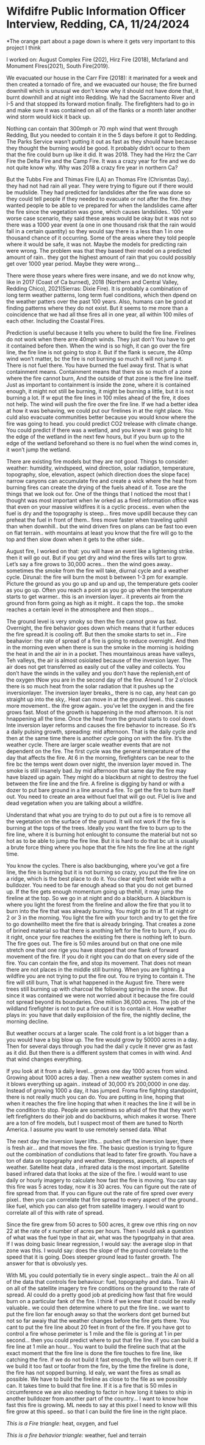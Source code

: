 # Wifdifre Public Information Officer Interview, Redding, CA, 11/24/2024

*The orange part about a page down is where it gets very important to this project I think 

I worked on: August Complex Fire (202), Hirz Fire (2018), Mcfarland and Monument FIres(2021), South Fire(2019).

We evacuated our house in the Carr Fire (2018): it marinated for a week and then created a tornado of fire, and we evacuated our house; the fire burned downhill which is unusual we don’t know why it should not have done that, it burnt downhill and at night into Redding. We had the Sacramento River and I-5 and that stopped its forward motion finally. The firefighters had to go in and make sure it was contained on all of the flanks or a month later another wind storm would kick it back up. 

Nothing can contain that 300mph or 70 mph wind that went through Redding, But you needed to contain it in the 5 days before it got to Redding. The Parks Service wasn’t putting it out as fast as they should have because they thought the burning would be good. It probably didn’t occur to them that the fire could burn up like it did. It was 2018. They had the Hirz the Carr Fire the Delta Fire and the Camp Fire. It was a crazy year for fire and we do not quite know why. Why was 2018 a crazy fire year in northern Ca?

But the Tubbs Fire and Thimas Fire (LA) an Thomas FIre (Chrismtas Day).. they had not had rain all year. They were trying to figure out if there would be mudslide. They had predicted for landslides after the fire was done so they could tell people if they needed to evacuate or not after the fire..they wanted people to be able to ve prepared for when the landslides came after the fire since the vegetation was gone, which causes landslides.. 100 year worse case scenario, they said these areas would be okay but it was not so there was a 1000 year event (a one in one thousand risk that the rain would fall in a certain quantity) so they would say there is a less than 1 in one thousand chance of it occurring.  Some of the areas where they told people where it would be safe, it was not. Maybe the models for predicting rain were wrong. The problem was that they based their model on a predicted amount of rain.. they got the highest amount of rain that you could possibly get over 1000 year period. Maybe they were wrong…

There were those years where fires were insane, and we do not know why, like in 2017 (Coast of Ca burned), 2018 (Northern and Central Valley, Redding Chico), 2021(Sierras: Dixie Fire). It is probably a combination of long term weather patterns, long term fuel conditions, which then dpend on the weather patters over the past 100 years. Also, humans can be good at finding patterns where they do not exist. But it seems to me more than a coincidence that we had all thse fires all in one year, all within 100 miles of each other. Including the Coastal Fires. 

Prediction is useful because it tells you where to build the fire line. Firelines do not work when there arre 40mph winds. They just don’t You have to get it contained before then. When the wind is so high, it can go over the fire line, the fire line is not going to stop it. But if the flank is secure, the 40mp wind won’t matter, bc the fire is not burning so much it will not jump it. There is not fuel there. You have burned the fuel away first. That is what containment means. Containment means that there sis so much of a zone where the fire cannot burn, And the outside of that zone is the fire line itself.
Just as important to containment is inside the zone, where it is contained enough, it might not still be burning, it might be burning a little, but it is not burning a lot. 
If w eput the fire lines in 100 miles ahead of the fire, it does not help. The wind will push the fire over the fire line.
If we had a better idea at how it was behaving, we could put our firelines in at the right place. You culd also evacuate communities better because you would know where the fire was going to head. you could predict CO2 trelease with climate change. You could predict if there was a wetland, and you knew it was going to hit the edge of the wetland in the next few hours, but if you burn up to the edge of the wetland beforehand so there is no fuel when the wind comes in, it won’t jump the wetland.

There are existing fire models but they are not good. 
Things to consider: weather: humidity, windspeed, wind direction, solar radiation, temperature, topography, sloe, elevation, aspect (which direction does the slope face)
narrow canyons can accumulate fire and create a wick where the heat from burning fires can create the drying of the fuels ahead of it. Tose are the things that we look out for. One of the things that I noticed the most that I thought was most important when Iw orked as a fired information office was that even on your massive wildfires it is a cyclic process.. even when the fuel is dry and the topography is steep… fires move updill because they can preheat the fuel in front of them.. fires move faster when traveling uphill than when downhill.. but the wind driven fires on plans can be fast too even on flat terrain.. with mountains at least you know that the fire will go to the top and then slow down when it gets to the other side..

August fire, I worked on that:
you will have an event like a lightening strike. then it will go out. But if you get dry and wind the fires wills tart to grow. Let’s say a fire grows to 30,000 acres… then the wind goes away.. sometimes the smoke from the fire will take, diurnal cycle and a weather cycle. Dirunal: the fire will burn the most b between 1-3 pm for example. Picture the ground as you go up and up and up, the temperature gets cooler as you go up. Often you reach a point as you go up when the temperature starts to get warmer.. this is an inversion layer.. it prevents air from the ground fron form going as high as it might.. it caps the top.. the smoke reaches a certain level in the atmosphere and then stops… 

The ground level is very smoky so then the fire cannot grow as fast. Overnight, the fire behavior goes down which means that it further educes the fire spread.It is cooling off. But then the smoke starts to set in… Fire beahavior: the rate of spread of a fire is going to reduce overnight. And then in the morning even when there is sun the smoke in the morning is holding the heat in and the air in in a pocket. Thes mountainous areas have valleys, Teh valleys, the air is almost osiolated because of the inversion layer. The air does not get transferred as easily out of the valley and collects. You don’t have the winds in the valley and you don’t have the replenish,ent of the oxygen tNow you are in the second day of the fire. Around 1 or 2 o’clock there is so much heat from the solar radiation that it pushes up the inversionlayer. The inversion layer breaks,, there is no cap, any heat can go straight up into the sky,. Heat can move in at the ground level.. this causes more movement.. the ifre grow again.. you’ve let the oxygen in and the fire grows fast. Most of the growth is happening in the mod afternoon. It is not hnappening all the time. Once the heat from the ground starts to cool down. Inte inversion layer reforms and causes the fire behavior to increase. So it’s a daily pulsing growth, spreading: mid afternoon. That is the daily cycle and then at the same time there is another cycle going on with the fire. It’s the weather cycle. There are larger scale weather events that are not dependent on the fire. The first cycle was the general temperature of the day that affects the fire. At 6 in the morning, firefighters can be near to the fire bc the temps went down over night, the inversion layer moved in. The smoke is still insanely bad..by mid afternoon that same day the fire may have blazed up again. They might do a blackburn at night to destroy the fuel between the fire line and the fire.
A fireline is digging by hand or with a dozer to put bare ground in a line around a fire. To get the fire to burn itself out. You need to create an area without fuel that will go out. FUel is live and dead vegetation when you are talking about a wildfire. 

Understand that what you are trying to do to put out a fire is to remove all the vegetation on the surface of the ground. It will not work if the fire is burning at the tops of the trees. Ideally you want the fire to burn up to the fire line, where it is burning hot enlought to consume the material but not so hot as to be able to jump the fire line. But it is hard to do that bc uit is usually a brute force thing where you hope that the fire hits the fire line at the right time. 

You know the cycles. There is also backbunging, where you’ve got a fire line, the fire is burning but it is not burning so crazy, you put the fire line on a ridge, which is the best place to do it. You clear eight feet wide with a bulldozer. You need to be far enough ahead so that you do not get burned up. If the fire gets enough momentum going up thehill, it may jump the fireline at the top. So we go in at night and do a blackburn. A blackburn is where you light the forest from the fireline and allow the fire that you lit to burn into the fire that was already burning. You might go itn at 11 at night or 2 or 3 in the morning. You light the fire with your torch and try to get the fire to go downheillto meet the fire that is already bringing. That creates a zone of brined material so that there is anothing left for the fire to burn, if you do it right, once your fire reaches the existing fre there is nothing left to burn. The fire goes out. The fire is 50 miles around but on that one one mile stretch one that one rige you have stopped that one flank of forward movement of the fire. If you do it right you can do that on every side of the fire. You can contain the fire, and stop its movement. That does not mean there are not places in the middle still burning. When you are fighting a wildfire you are not trying to put the fire out. You re trying to contain it. The fire will still burn, That is what happened in the August fire. There were trees still burning up with charcoal the following spring in the snow.. But since it was contained we were not worried about it because the fire could not spread beyond its boundaries. One million 36,000 acres. The job of the wildland firefighter is not to put a fire out it is to contain it. 
How weather plays in: you have that daily explloision of the fire, the nightly decline, the morning decline.

But weather occurs at a larger scale. The cold front is a lot bigger than a you would have a big blow up. The fire would grow by 50000 acres in a day. Then for several days through you had the dail y cycle it never grw as fast as it did. But then there is a different system that comes in with wind. And that wind changes everything.

If you look at it from a daily level… grows one day 1000 acres from wind. Growing about 1000 acres a day. Then a new weather system comes in and it blows everything up again.. instead of 30,000 it’s 200,0000 in one day. Instead of growing 1000 a day, it has jumped. Froma  fire fighting standpoint, there is not really much you can do. You are putting in line, hoping that when it reaches the fire line hoping that when it reaches the line it will be in the condition to stop. People are sometimes so afraid of fire that they won’t left firefighters do their job and do backburns, which makes it worse. 
There are a ton of fire models, but I suspect most of them are tuned to North America. I assume you want to use remotely sensed data. What  


The next day the inversion layer lifts… pushes off the inversion layer, there is fresh air… and that moves the fire. 
The basic question is trying to figure out the combination of condiutions that lead to fater fire growth. You have a ton of data on topography and weather. Steppness, aspects, all aspects of weather. Satellite heat data , infrared data is the most important. Satellite based infrared data that looks at the size of the fire. I would want to use daily or hourly imagery to calculate how fast the fire is moving. You can say this fire was 5 acres today, now it is 30 acres. You can figure out the rate of fire spread from that. If you can figure out the rate of fire spred over every pixel.. then you can correlate that fire spread to every aspect of the ground.. like fuel, which you can also get from satellite imagery. I would want to correlate all of this with rate of spread. 

Since the fire grew from 50 acres to 500 acres, it grew ove rthis ring on nov 22 at the rate of x number of acres per hours. Then I would ask a question of what was the fuel type in that air, what was the typogrtpahy in that area. If I was doing basic linear regression, I would say: the average slop in that zone was this. I would say: does the slope of the ground correlate to the speed that it is going. Does steeper ground lead to faster growth. The answer for that is obvoiusly yes. 

With ML you could potentially tie in every single aspect… train the AI on all of the data that controls fire behaviour: fuel, topography and data.. Train AI on all of the satellite imagery tre fire conditions on the ground to the rate of spread. AI could do a pretty good job at predicing how fast that fire would burn on a particular fank of the fire. I think if we knew that it could be really valuable.. we could then determine where to put the fire line.. we want to put the fire lion far enough away so that the workers dont get burned but not so far awaiy that the weather changes before the fire gets there. You cant to put the fire line about 20 feet in front of the fire. If you have got to control a fire whose perimeter is 1 mile and the file is goring at 1 in per second… then you could predict where to put that fire line. If you can build a fire line at 1 mile an hour… 
You want to build the fireline such that at the exact moment that the fire line is done the fire touches to fire line, like catching the fire. if we do not build it fast enough, the fire will burn over it. If we build it too fast or toofar from the fire, by the time the fireline is done, the fire has not sopped burning. Id ealy, we want the fires as small as possible. We have to build the fireline as close to the file as we possibly can. It takes time to build that fire line. If it is a fire that is 50 miles in circumference we are also needing to factor in how long it takes to ship in another bulldozer from another part of the country… I want to know how fast this fire is growing. ML needs to say at this pixel I need to know will this fire grow at this speed.. so that I can build the fire line in the right place.

*This is a Fire triangle:*
heat, oxygen, and fuel

*This is a fire behavior triangle:*
weather, fuel and terrain 
